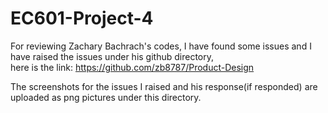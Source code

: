 # EC601-Project-4
For reviewing Zachary Bachrach's codes, I have found some issues and I have raised the issues under his github directory,\
here is the link: https://github.com/zb8787/Product-Design

The screenshots for the issues I raised and his response(if responded) are uploaded as png pictures under this directory.
